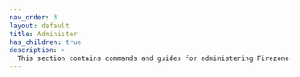 ```yaml
---
nav_order: 3
layout: default
title: Administer
has_children: true
description: >
  This section contains commands and guides for administering Firezone.
---
```

